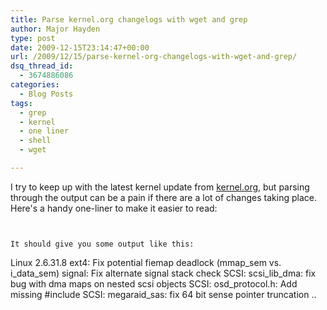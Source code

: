```yaml
---
title: Parse kernel.org changelogs with wget and grep
author: Major Hayden
type: post
date: 2009-12-15T23:14:47+00:00
url: /2009/12/15/parse-kernel-org-changelogs-with-wget-and-grep/
dsq_thread_id:
  - 3674886086
categories:
  - Blog Posts
tags:
  - grep
  - kernel
  - one liner
  - shell
  - wget

---
```

I try to keep up with the latest kernel update from [kernel.org][1], but parsing through the output can be a pain if there are a lot of changes taking place. Here's a handy one-liner to make it easier to read:

```


It should give you some output like this:

```
Linux 2.6.31.8
    ext4: Fix potential fiemap deadlock (mmap_sem vs. i_data_sem)
    signal: Fix alternate signal stack check
    SCSI: scsi_lib_dma: fix bug with dma maps on nested scsi objects
    SCSI: osd_protocol.h: Add missing #include
    SCSI: megaraid_sas: fix 64 bit sense pointer truncation
    ..</pre>

 [1]: http://kernel.org/
